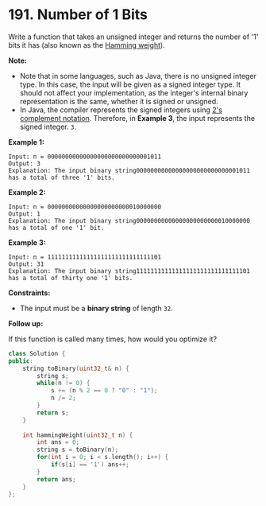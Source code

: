 # 191. Number of 1 Bits

Write a function that takes an unsigned integer and returns the number of '1' bits it has (also known as the [Hamming weight](http://en.wikipedia.org/wiki/Hamming_weight)).

**Note:**

- Note that in some languages, such as Java, there is no unsigned integer type. In this case, the input will be given as a signed integer type. It should not affect your implementation, as the integer's internal binary representation is the same, whether it is signed or unsigned.
- In Java, the compiler represents the signed integers using [2's complement notation](https://en.wikipedia.org/wiki/Two%27s_complement). Therefore, in **Example 3**, the input represents the signed integer. `3`.

**Example 1:**

```
Input: n = 00000000000000000000000000001011
Output: 3
Explanation: The input binary string00000000000000000000000000001011 has a total of three '1' bits.

```

**Example 2:**

```
Input: n = 00000000000000000000000010000000
Output: 1
Explanation: The input binary string00000000000000000000000010000000 has a total of one '1' bit.

```

**Example 3:**

```
Input: n = 11111111111111111111111111111101
Output: 31
Explanation: The input binary string11111111111111111111111111111101 has a total of thirty one '1' bits.

```

**Constraints:**

- The input must be a **binary string** of length `32`.

**Follow up:**

If this function is called many times, how would you optimize it?

```cpp
class Solution {
public:
    string toBinary(uint32_t& n) {
        string s;
        while(n != 0) {
            s += (n % 2 == 0 ? "0" : "1");
            n /= 2;
        }
        return s;
    }
    
    int hammingWeight(uint32_t n) {
        int ans = 0;
        string s = toBinary(n);
        for(int i = 0; i < s.length(); i++) {
            if(s[i] == '1') ans++;
        }
        return ans;
    }
};
```